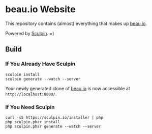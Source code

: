 beau.io Website
===============

This repository contains (almost) everything that makes up
[beau.io](https://beau.io).

Powered by [Sculpin](http://sculpin.io). =)


Build
-----

### If You Already Have Sculpin

    sculpin install
    sculpin generate --watch --server

Your newly generated clone of [beau.io](https://beau.io) is now
accessible at `http://localhost:8000/`.

### If You Need Sculpin

    curl -sS https://sculpin.io/installer | php
    php sculpin.phar install
    php sculpin.phar generate --watch --server

